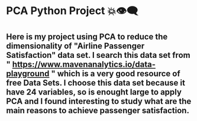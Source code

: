 # PCA Python Project 💥👁‍🗨

## Here is my project using PCA to reduce the dimensionality of "Airline Passenger Satisfaction" data set. I search this data set from " https://www.mavenanalytics.io/data-playground " which is a very good resource of free Data Sets. I choose this data set because it have 24 variables, so is enought large to apply PCA and I found interesting to study what are the main reasons to achieve passenger satisfaction.
